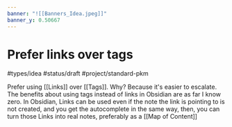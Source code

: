 ```yaml
---
banner: "![[Banners_Idea.jpeg]]"
banner_y: 0.50667
---
```

# Prefer links over tags
#types/idea  #status/draft  #project/standard-pkm 

Prefer using [[Links]] over [[Tags]]. Why? Because it's easier to escalate. The benefits about using tags instead of links in Obsidian are as far I know zero. In Obsidian, Links can be used even if the note the link is pointing to is not created, and you get the autocomplete in the same way, then, you can turn those Links into real notes, preferably as a [[Map of Content]]
